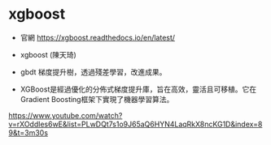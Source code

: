 # xgboost

  - 官網 https://xgboost.readthedocs.io/en/latest/

  - xgboost  (陳天琦)
  
  - gbdt 梯度提升樹，透過殘差學習，改進成果。
  
  - XGBoost是經過優化的分佈式梯度提升庫，旨在高效，靈活且可移植。它在Gradient Boosting框架下實現了機器學習算法。
  
  
  
  https://www.youtube.com/watch?v=rXOddles6wE&list=PLwDQt7s1o9J65aQ6HYN4LaqRkX8ncKG1D&index=89&t=3m30s
